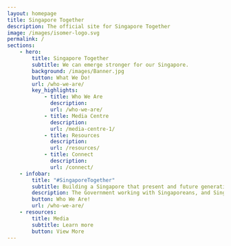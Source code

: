 ```yaml
---
layout: homepage
title: Singapore Together
description: The official site for Singapore Together
image: /images/isomer-logo.svg
permalink: /
sections:
    - hero:
        title: Singapore Together
        subtitle: We can emerge stronger for our Singapore.
        background: /images/Banner.jpg
        button: What We Do!
        url: /who-we-are/
        key_highlights:
            - title: Who We Are
              description: 
              url: /who-we-are/
            - title: Media Centre
              description: 
              url: /media-centre-1/
            - title: Resources
              description:
              url: /resources/
            - title: Connect
              description: 
              url: /connect/
    - infobar:
        title: "#SingaporeTogether"
        subtitle: Building a Singapore that present and future generations of Singaporeans will be proud of
        description: The Government working with Singaporeans, and Singaporeans working with one another, to build our future Singapore. 
        button: Who We Are!
        url: /who-we-are/
    - resources:
        title: Media
        subtitle: Learn more
        button: View More
---
```

